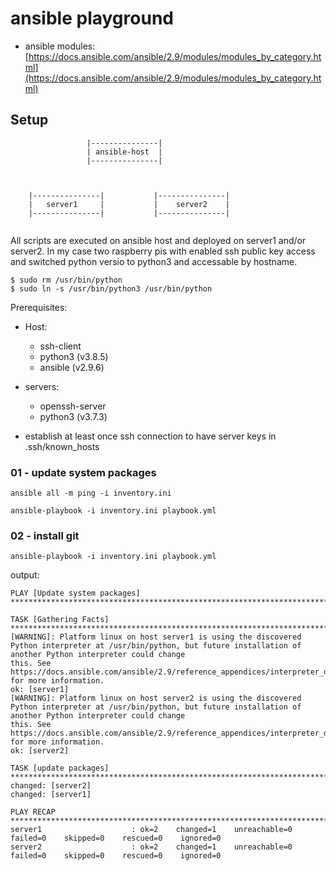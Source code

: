 # ansible playground

  * ansible modules: [https://docs.ansible.com/ansible/2.9/modules/modules_by_category.html](https://docs.ansible.com/ansible/2.9/modules/modules_by_category.html)

## Setup

```
                 |---------------|
                 | ansible-host  |
                 |---------------|



    |---------------|           |---------------|
    |   server1     |           |    server2    |
    |---------------|           |---------------|


```

All scripts are executed on ansible host and deployed on server1 and/or server2. In my case two raspberry pis  with enabled ssh public key access and switched python versio to python3 and accessable by hostname.
```
$ sudo rm /usr/bin/python
$ sudo ln -s /usr/bin/python3 /usr/bin/python
```


Prerequisites:

 * Host:
   * ssh-client
   * python3 (v3.8.5)
   * ansible (v2.9.6)
 * servers:
   * openssh-server
   * python3 (v3.7.3)

 * establish at least once ssh connection to have server keys in .ssh/known_hosts

### 01 - update system packages

```
ansible all -m ping -i inventory.ini
```

```
ansible-playbook -i inventory.ini playbook.yml
```

### 02 - install git

```
ansible-playbook -i inventory.ini playbook.yml
```
output:
```
PLAY [Update system packages] ***************************************************************************************************************************************************

TASK [Gathering Facts] **********************************************************************************************************************************************************
[WARNING]: Platform linux on host server1 is using the discovered Python interpreter at /usr/bin/python, but future installation of another Python interpreter could change
this. See https://docs.ansible.com/ansible/2.9/reference_appendices/interpreter_discovery.html for more information.
ok: [server1]
[WARNING]: Platform linux on host server2 is using the discovered Python interpreter at /usr/bin/python, but future installation of another Python interpreter could change
this. See https://docs.ansible.com/ansible/2.9/reference_appendices/interpreter_discovery.html for more information.
ok: [server2]

TASK [update packages] **********************************************************************************************************************************************************
changed: [server2]
changed: [server1]

PLAY RECAP **********************************************************************************************************************************************************************
server1                    : ok=2    changed=1    unreachable=0    failed=0    skipped=0    rescued=0    ignored=0   
server2                    : ok=2    changed=1    unreachable=0    failed=0    skipped=0    rescued=0    ignored=0   
```

